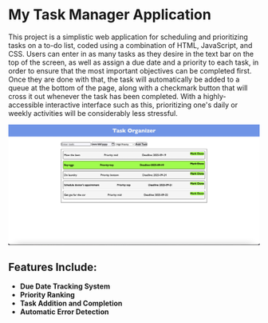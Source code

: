 # My Task Manager Application

This project is a simplistic web application for scheduling and prioritizing tasks on a to-do list, coded using a combination of HTML, JavaScript, and CSS. Users can enter in as many tasks as they desire in the text bar on the top of the screen, as well as assign a due date and a priority to each task, in order to ensure that the most important objectives can be completed first. Once they are done with that, the task will automatically be added to a queue at the bottom of the page, along with a checkmark button that will cross it out whenever the task has been completed. With a highly-accessible interactive interface such as this, prioritizing one's daily or weekly activities will be considerably less stressful.

![My Task Management App](task_manager.png)

## Features Include:
- **Due Date Tracking System**
- **Priority Ranking**
- **Task Addition and Completion**
- **Automatic Error Detection**
